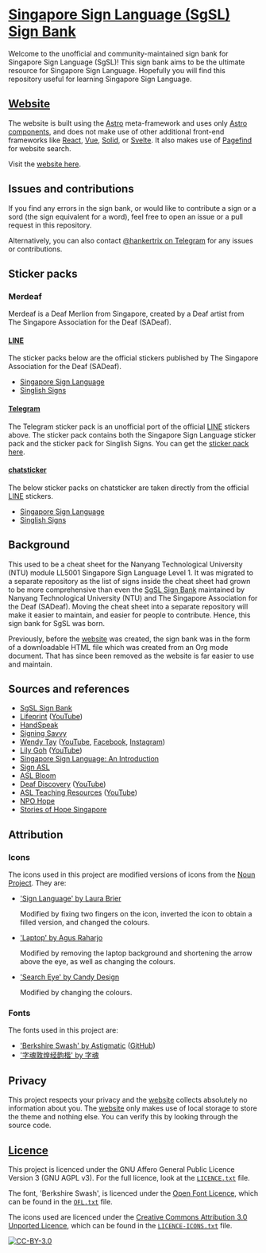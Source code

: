 # [Singapore Sign Language (SgSL) Sign Bank][Website]

Welcome to the unofficial and community-maintained sign bank for
Singapore Sign Language (SgSL)!
This sign bank aims to be the ultimate resource for Singapore Sign Language.
Hopefully you will find this repository useful for
learning Singapore Sign Language.

## [Website]

The website is built using the [Astro] meta-framework and
uses only [Astro components][astro-components],
and does not make use of other additional front-end frameworks like
[React], [Vue], [Solid], or [Svelte].
It also makes use of [Pagefind] for website search.

Visit the [website here][Website].

## Issues and contributions

If you find any errors in the sign bank, or would like to contribute
a sign or a sord (the sign equivalent for a word),
feel free to open an issue or a pull request in this repository.

Alternatively, you can also contact
[@hankertrix on Telegram](https://t.me/hankertrix)
for any issues or contributions.

## Sticker packs

### Merdeaf

Merdeaf is a Deaf Merlion from Singapore, created by a Deaf artist from
The Singapore Association for the Deaf (SADeaf).

#### [LINE](https://line.me/en/)

The sticker packs below are the official stickers published by
The Singapore Association for the Deaf (SADeaf).

- [Singapore Sign Language](https://store.line.me/stickershop/product/1194012/en)
- [Singlish Signs](https://store.line.me/stickershop/product/1351785/en)

#### [Telegram](https://telegram.org/)

The Telegram sticker pack is an unofficial port of the official
[LINE](https://line.me/en/) stickers above.
The sticker pack contains both the Singapore Sign Language
sticker pack and the sticker pack for Singlish Signs.
You can get the
[sticker pack here](https://telegram.me/addstickers/MerdeafSgSL).

#### [chatsticker](https://chatsticker.com/)

The below sticker packs on chatsticker are taken directly from the official
[LINE](https://line.me/en/) stickers.

- [Singapore Sign Language](https://chatsticker.com/sticker/merdeaf-singapore-sign-language-1)
- [Singlish Signs](https://chatsticker.com/sticker/merdeaf-singlish-sgsl)

## Background

This used to be a cheat sheet for the Nanyang Technological University (NTU)
module LL5001 Singapore Sign Language Level 1.
It was migrated to a separate repository as the list of signs inside
the cheat sheet had grown to be more comprehensive than even the
[SgSL Sign Bank] maintained by Nanyang Technological University (NTU) and
The Singapore Association for the Deaf (SADeaf).
Moving the cheat sheet into a separate repository will make it
easier to maintain, and easier for people to contribute.
Hence, this sign bank for SgSL was born.

Previously, before the [website][Website] was created, the sign bank
was in the form of a downloadable HTML file which was created from an
Org mode document. That has since been removed as the website
is far easier to use and maintain.

## Sources and references

- [SgSL Sign Bank]
- [Lifeprint](https://lifeprint.com/)
  ([YouTube](https://www.youtube.com/@aslu/videos))
- [HandSpeak](https://www.handspeak.com/)
- [Signing Savvy](https://www.signingsavvy.com/)
- [Wendy Tay](https://www.wendytay.sg/)
  ([YouTube](https://www.youtube.com/@wendytaysg/videos),
  [Facebook](https://www.facebook.com/wendytay.sg),
  [Instagram](https://www.instagram.com/wendytay.sg/))
- [Lily Goh](https://www.eohorizons.com/lily-goh)
  ([YouTube](https://www.youtube.com/@LilyGoh/videos))
- [Singapore Sign Language: An Introduction](https://ebook.ntu.edu.sg/sgsl-ebook)
- [Sign ASL](https://www.signasl.org/)
- [ASL Bloom](https://www.aslbloom.com/)
- [Deaf Discovery](https://www.deaf.sg/)
  ([YouTube](https://www.youtube.com/@DeafSG/videos))
- [ASL Teaching Resources](https://aslteachingresources.com)
  ([YouTube](https://www.youtube.com/@ASLTeachingResources/videos))
- [NPO Hope](https://www.youtube.com/@npo1540/videos)
- [Stories of Hope Singapore](https://www.youtube.com/watch?v=o-NM5ROjbxU)

## Attribution

### Icons

The icons used in this project are modified versions of icons from
the [Noun Project]. They are:

- ['Sign Language' by Laura Brier](https://thenounproject.com/icon/sign-language-836023/)

  Modified by fixing two fingers on the icon,
  inverted the icon to obtain a filled version,
  and changed the colours.

- ['Laptop' by Agus Raharjo](https://thenounproject.com/icon/laptop-3814970/)

  Modified by removing the laptop background
  and shortening the arrow above the eye,
  as well as changing the colours.

- ['Search Eye' by Candy Design](https://thenounproject.com/icon/search-eye-5799995/)

  Modified by changing the colours.

### Fonts

The fonts used in this project are:

- ['Berkshire Swash' by Astigmatic](https://fonts.google.com/specimen/Berkshire+Swash)
  ([GitHub](https://github.com/librefonts/berkshireswash))
- ['字魂敦煌经韵楷' by 字魂](https://www.fonts.net.cn/font-45252387134.html)

## Privacy

This project respects your privacy and the [website][Website]
collects absolutely no information about you.
The [website][Website] only makes use of local storage to store the theme
and nothing else. You can verify this by looking through the source code.

## [Licence]

This project is licenced under the
GNU Affero General Public Licence Version 3 (GNU AGPL v3).
For the full licence, look at the
[`LICENCE.txt`][Licence] file.

The font, 'Berkshire Swash', is licenced under the
[Open Font Licence], which can be found
in the [`OFL.txt`](OFL.txt) file.

The icons used are licenced under the
[Creative Commons Attribution 3.0 Unported Licence][cc-by],
which can be found in the [`LICENCE-ICONS.txt`](LICENCE-ICONS.txt) file.

[![CC-BY-3.0][cc-by-image]][cc-by]

[Website]: https://sgsl-sign-bank.vercel.app
[Astro]: https://astro.build/
[astro-components]: https://docs.astro.build/en/basics/astro-components/
[React]: https://react.dev/
[Vue]: https://vuejs.org/
[Svelte]: https://svelte.dev/
[Solid]: https://www.solidjs.com/
[Pagefind]: https://pagefind.app/
[SgSL Sign Bank]: https://blogs.ntu.edu.sg/sgslsignbank/signs/
[Noun Project]: https://thenounproject.com/
[Licence]: LICENCE.txt
[Open Font Licence]: https://openfontlicense.org/
[cc-by]: https://creativecommons.org/licenses/by/3.0/
[cc-by-image]: https://mirrors.creativecommons.org/presskit/buttons/88x31/svg/by.svg
